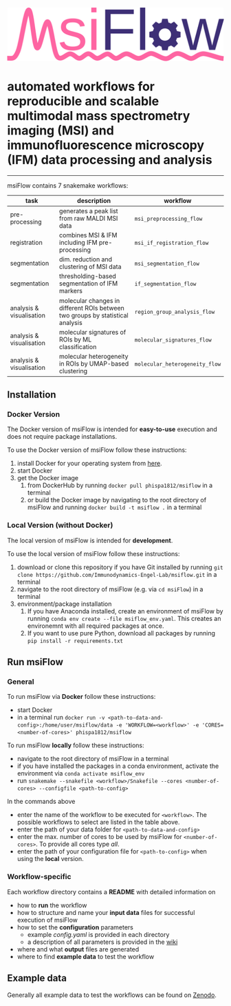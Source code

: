 ![msiFlow](imgs/msiFlow_logo.svg)
# automated workflows for reproducible and scalable multimodal mass spectrometry imaging (MSI) and immunofluorescence microscopy (IFM) data processing and analysis

***

msiFlow contains 7 snakemake workflows:

| task | description | workflow
| --- | --- | --- |
| pre-processing | generates a peak list from raw MALDI MSI data | `msi_preprocessing_flow` |
| registration | combines MSI & IFM including IFM pre-processing | `msi_if_registration_flow` |
| segmentation | dim. reduction and clustering of MSI data | `msi_segmentation_flow`|
| segmentation | thresholding-based segmentation of IFM markers | `if_segmentation_flow`|
| analysis & visualisation | molecular changes in different ROIs between two groups by statistical analysis | `region_group_analysis_flow` |
| analysis & visualisation | molecular signatures of ROIs by ML classification | `molecular_signatures_flow` |
| analysis & visualisation | molecular heterogeneity in ROIs by UMAP-based clustering | `molecular_heterogeneity_flow` |

## Installation

### Docker Version

The Docker version of msiFlow is intended for **easy-to-use** execution and does not require package installations.

To use the Docker version of msiFlow follow these instructions:
1. install Docker for your operating system from [here](https://docs.docker.com/get-docker/).
2. start Docker
3. get the Docker image
   1. from DockerHub by running `docker pull phispa1812/msiflow` in a terminal
   2. or build the Docker image by navigating to the root directory of msiFlow and running `docker build -t msiflow .` in a terminal
   
### Local Version (without Docker)
The local version of msiFlow is intended for **development**. 

To use the local version of msiFlow follow these instructions:
1. download or clone this repository if you have Git installed by running `git clone https://github.com/Immunodynamics-Engel-Lab/msiflow.git` in a terminal
2. navigate to the root directory of msiFlow (e.g. via `cd msiFlow`) in a terminal
3. environment/package installation
   1. If you have Anaconda installed, create an environment of msiFlow by running `conda env create --file msiflow_env.yaml`. This creates an environemnt with all required packages at once.
   2. If you want to use pure Python, download all packages by running `pip install -r requirements.txt`

## Run msiFlow

### General

To run msiFlow via **Docker** follow these instructions:
  - start Docker
  - in a terminal run `docker run -v <path-to-data-and-config>:/home/user/msiflow/data -e 'WORKFLOW=<workflow>' -e 'CORES=<number-of-cores>' phispa1812/msiflow`

To run msiFlow **locally** follow these instructions:
- navigate to the root directory of msiFlow in a terminal
- if you have installed the packages in a conda environment, activate the environment via `conda activate msiflow_env`
- run `snakemake --snakefile <workflow>/Snakefile --cores <number-of-cores> --configfile <path-to-config>`

In the commands above
- enter the name of the workflow to be executed for `<workflow>`. The possible workflows to select are listed in the table above.
- enter the path of your data folder for `<path-to-data-and-config>`
- enter the max. number of cores to be used by msiFlow for `<number-of-cores>`. To provide all cores type *all*.
- enter the path of your configuration file for `<path-to-config>` when using the **local** version. 

### Workflow-specific

Each workflow directory contains a **README** with detailed information on 
- how to **run** the workflow 
- how to structure and name your **input data** files for successful execution of msiFlow
- how to set the **configuration** parameters 
  - example *config.yaml* is provided in each directory
  - a description of all parameters is provided in the [wiki]()
- where and what **output** files are generated
- where to find **example data** to test the workflow

## Example data
Generally all example data to test the workflows can be found on [Zenodo]().


